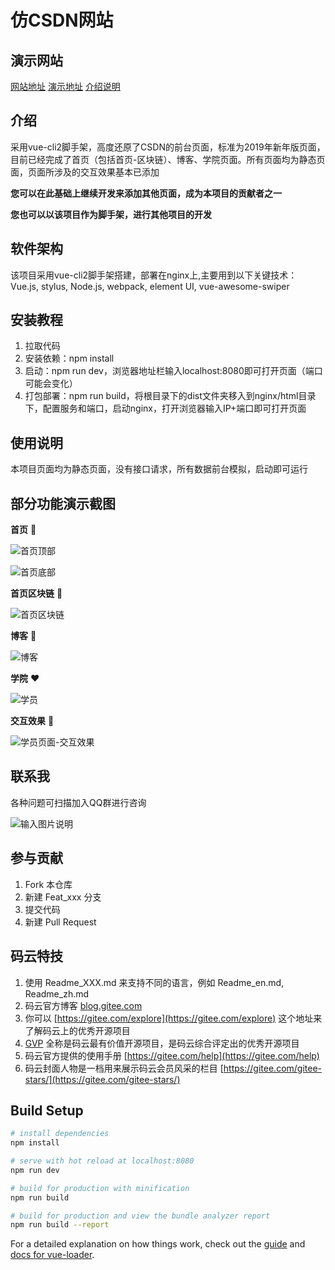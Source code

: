 # 仿CSDN网站

## 演示网站
[网站地址](https://www.qiwenshare.com)
[演示地址](https://www.qiwenshare.com/opensource)
[介绍说明](https://www.qiwenshare.com/essay/detail/6)

## 介绍
采用vue-cli2脚手架，高度还原了CSDN的前台页面，标准为2019年新年版页面，目前已经完成了首页（包括首页-区块链）、博客、学院页面。所有页面均为静态页面，页面所涉及的交互效果基本已添加

 **您可以在此基础上继续开发来添加其他页面，成为本项目的贡献者之一** 

 **您也可以以该项目作为脚手架，进行其他项目的开发** 

## 软件架构
该项目采用vue-cli2脚手架搭建，部署在nginx上,主要用到以下关键技术：
Vue.js, stylus,  Node.js, webpack, element UI, vue-awesome-swiper

## 安装教程

1. 拉取代码
2. 安装依赖：npm install
3. 启动：npm run dev，浏览器地址栏输入localhost:8080即可打开页面（端口可能会变化）
4. 打包部署：npm run build，将根目录下的dist文件夹移入到nginx/html目录下，配置服务和端口，启动nginx，打开浏览器输入IP+端口即可打开页面


## 使用说明

本项目页面均为静态页面，没有接口请求，所有数据前台模拟，启动即可运行

## 部分功能演示截图
 **首页**  :yellow_heart: 

![首页顶部](https://images.gitee.com/uploads/images/2020/0406/222828_17ae6a6d_1837873.png "首页1.png")

![首页底部](https://images.gitee.com/uploads/images/2020/0406/222848_9d2193da_1837873.png "首页2.png")

 **首页区块链**  :blue_heart: 

![首页区块链](https://images.gitee.com/uploads/images/2020/0406/222907_bac652f5_1837873.png "首页-区块链.png")

 **博客**  :purple_heart: 

![博客](https://images.gitee.com/uploads/images/2020/0406/222923_a63b68c2_1837873.png "博客.png")


 **学院**  :heart: 

![学员](https://images.gitee.com/uploads/images/2020/0406/222938_3e80e59f_1837873.png "学院.png")

 **交互效果**  :green_heart: 

![学员页面-交互效果](https://images.gitee.com/uploads/images/2020/0406/223001_cbd5ab6a_1837873.png "学院-交互效果1.png")


## 联系我
各种问题可扫描加入QQ群进行咨询

![输入图片说明](https://images.gitee.com/uploads/images/2021/1123/141949_857e881b_1837873.png "屏幕截图.png")

## 参与贡献

1.  Fork 本仓库
2.  新建 Feat_xxx 分支
3.  提交代码
4.  新建 Pull Request


## 码云特技

1.  使用 Readme\_XXX.md 来支持不同的语言，例如 Readme\_en.md, Readme\_zh.md
2.  码云官方博客 [blog.gitee.com](https://blog.gitee.com)
3.  你可以 [https://gitee.com/explore](https://gitee.com/explore) 这个地址来了解码云上的优秀开源项目
4.  [GVP](https://gitee.com/gvp) 全称是码云最有价值开源项目，是码云综合评定出的优秀开源项目
5.  码云官方提供的使用手册 [https://gitee.com/help](https://gitee.com/help)
6.  码云封面人物是一档用来展示码云会员风采的栏目 [https://gitee.com/gitee-stars/](https://gitee.com/gitee-stars/)



## Build Setup

``` bash
# install dependencies
npm install

# serve with hot reload at localhost:8080
npm run dev

# build for production with minification
npm run build

# build for production and view the bundle analyzer report
npm run build --report
```

For a detailed explanation on how things work, check out the [guide](http://vuejs-templates.github.io/webpack/) and [docs for vue-loader](http://vuejs.github.io/vue-loader).
